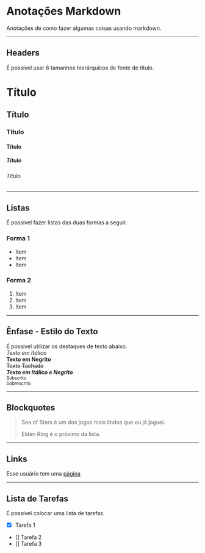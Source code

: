  # Anotações Markdown
Anotações de como fazer algumas coisas usando markdown.

***
## Headers
É possível usar 6 tamanhos hierárquicos de fonte de título.

# Título 
## Título
### Título 
#### Título 
##### Título 
###### Título 

***
## Listas
É possível fazer listas das duas formas a seguir.

### Forma 1
 * Item
 * Item
 * Item
 
### Forma 2
1. Item
2. Item
3. Item

*** 
## Ênfase - Estilo do Texto
É possível utilizar os destaques de texto abaixo. <br/>
_Texto em Itálico_ <br/>
**Texto em Negrito** <br/>
~~Texto Tachado~~<br/>
**_Texto em Itálico e Negrito_** <br/>
<sub>Subscrito</sub> <br/>
<sup>Sobrescrito</sup> <br/>

***
## Blockquotes
 > Sea of Stars é um dos jogos mais lindos que eu já joguei.
 >
 > Elden Ring é o próximo da lista.

***
## Links
Esse usuário tem uma [página](https://dekomonte.github.io/)

***
## Lista de Tarefas
É possível colocar uma lista de tarefas. <br/>
- [x] Tarefa 1
- [] Tarefa 2
- [] Tarefa 3